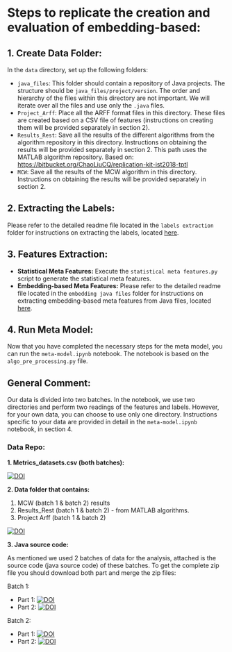 # Steps to replicate the creation and evaluation of embedding-based:

## 1. Create Data Folder:
In the `data` directory, set up the following folders:
- `java_files`: This folder should contain a repository of Java projects. The structure should be `java_files/project/version`. The order and hierarchy of the files within this directory are not important. We will iterate over all the files and use only the `.java` files.
- `Project_Arff`: Place all the ARFF format files in this directory. These files are created based on a CSV file of features (instructions on creating them will be provided separately in section 2).
- `Results_Rest`: Save all the results of the different algorithms from the algorithm repository in this directory. Instructions on obtaining the results will be provided separately in section 2. This path uses the MATLAB algorithm repository. Based on: https://bitbucket.org/ChaoLiuCQ/replication-kit-ist2018-tptl
- `MCW`: Save all the results of the MCW algorithm in this directory. Instructions on obtaining the results will be provided separately in section 2.

## 2. Extracting the Labels:
Please refer to the detailed readme file located in the `labels extraction` folder for instructions on extracting the labels, located [here](/labels-extraction/readme.md).


## 3. Features Extraction:
- **Statistical Meta Features:** Execute the `statistical meta features.py` script to generate the statistical meta features.
- **Embedding-based Meta Features:** Please refer to the detailed readme file located in the `embedding java files` folder for instructions on extracting embedding-based meta features from Java files, located [here](features-extraction/embedding-java-files/readme.md).


## 4. Run Meta Model:
Now that you have completed the necessary steps for the meta model, you can run the `meta-model.ipynb` notebook. The notebook is based on the `algo_pre_processing.py` file.

## General Comment:
Our data is divided into two batches. In the notebook, we use two directories and perform two readings of the features and labels. However, for your own data, you can choose to use only one directory. Instructions specific to your data are provided in detail in the `meta-model.ipynb` notebook, in section 4.

### Data Repo:
**1. Metrics_datasets.csv (both batches):**

[![DOI](https://zenodo.org/badge/DOI/10.5281/zenodo.8147633.svg)](https://doi.org/10.5281/zenodo.8147633)

**2. Data folder that contains:**
1. MCW (batch 1 & batch 2) results
2. Results_Rest (batch 1 & batch 2) - from MATLAB algorithms.
3. Project Arff (batch 1 & batch 2)

[![DOI](https://zenodo.org/badge/DOI/10.5281/zenodo.8150398.svg)](https://doi.org/10.5281/zenodo.8150398)

**3. Java source code:**

As mentioned we used 2 batches of data for the analysis, attached is the source code (java source code) of these batches. To get the complete zip file you should download both part and merge the zip files:

Batch 1:
- Part 1: [![DOI](https://zenodo.org/badge/DOI/10.5281/zenodo.8150412.svg)](https://doi.org/10.5281/zenodo.8150412)
- Part 2: [![DOI](https://zenodo.org/badge/DOI/10.5281/zenodo.8150885.svg)](https://doi.org/10.5281/zenodo.8150885)

Batch 2:
- Part 1: [![DOI](https://zenodo.org/badge/DOI/10.5281/zenodo.8152041.svg)](https://doi.org/10.5281/zenodo.8152041)
- Part 2: [![DOI](https://zenodo.org/badge/DOI/10.5281/zenodo.8152156.svg)](https://doi.org/10.5281/zenodo.8152156)



